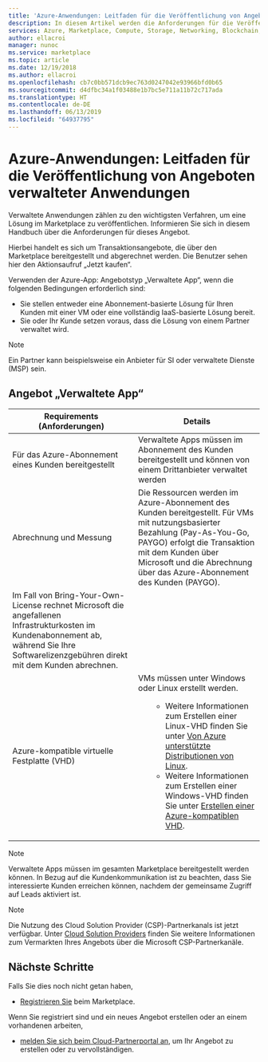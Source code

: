 ```yaml
---
title: 'Azure-Anwendungen: Leitfaden für die Veröffentlichung von Angeboten verwalteter Anwendungen'
description: In diesem Artikel werden die Anforderungen für die Veröffentlichung verwalteter Anwendungen im Marketplace beschrieben.
services: Azure, Marketplace, Compute, Storage, Networking, Blockchain, Security
author: ellacroi
manager: nunoc
ms.service: marketplace
ms.topic: article
ms.date: 12/19/2018
ms.author: ellacroi
ms.openlocfilehash: cb7c0bb571dcb9ec763d0247042e93966bfd0b65
ms.sourcegitcommit: d4dfbc34a1f03488e1b7bc5e711a11b72c717ada
ms.translationtype: HT
ms.contentlocale: de-DE
ms.lasthandoff: 06/13/2019
ms.locfileid: "64937795"
---
```

# <a name="azure-applications-managed-application-offer-publishing-guide"></a>Azure-Anwendungen: Leitfaden für die Veröffentlichung von Angeboten verwalteter Anwendungen

Verwaltete Anwendungen zählen zu den wichtigsten Verfahren, um eine Lösung im Marketplace zu veröffentlichen. Informieren Sie sich in diesem Handbuch über die Anforderungen für dieses Angebot. 

Hierbei handelt es sich um Transaktionsangebote, die über den Marketplace bereitgestellt und abgerechnet werden. Die Benutzer sehen hier den Aktionsaufruf „Jetzt kaufen“.

Verwenden der Azure-App: Angebotstyp „Verwaltete App“, wenn die folgenden Bedingungen erforderlich sind:
- Sie stellen entweder eine Abonnement-basierte Lösung für Ihren Kunden mit einer VM oder eine vollständig IaaS-basierte Lösung bereit.
- Sie oder Ihr Kunde setzen voraus, dass die Lösung von einem Partner verwaltet wird.

>[!NOTE]
>Ein Partner kann beispielsweise ein Anbieter für SI oder verwaltete Dienste (MSP) sein.  

## <a name="managed-application-offer"></a>Angebot „Verwaltete App“

|Requirements (Anforderungen) |Details  |
|---------|---------|
|Für das Azure-Abonnement eines Kunden bereitgestellt | Verwaltete Apps müssen im Abonnement des Kunden bereitgestellt und können von einem Drittanbieter verwaltet werden | 
|Abrechnung und Messung    |  Die Ressourcen werden im Azure-Abonnement des Kunden bereitgestellt. Für VMs mit nutzungsbasierter Bezahlung (Pay-As-You-Go, PAYGO) erfolgt die Transaktion mit dem Kunden über Microsoft und die Abrechnung über das Azure-Abonnement des Kunden (PAYGO). 
Im Fall von Bring-Your-Own-License rechnet Microsoft die angefallenen Infrastrukturkosten im Kundenabonnement ab, während Sie Ihre Softwarelizenzgebühren direkt mit dem Kunden abrechnen.        |
|Azure-kompatible virtuelle Festplatte (VHD)    |   VMs müssen unter Windows oder Linux erstellt werden.<ul> <ul> <li>Weitere Informationen zum Erstellen einer Linux-VHD finden Sie unter [Von Azure unterstützte Distributionen von Linux](https://docs.microsoft.com/azure/virtual-machines/linux/endorsed-distros).</li> <li>Weitere Informationen zum Erstellen einer Windows-VHD finden Sie unter [Erstellen einer Azure-kompatiblen VHD](./cloud-partner-portal/virtual-machine/cpp-create-vhd.md).</li> </ul> |

>[!NOTE]
> Verwaltete Apps müssen im gesamten Marketplace bereitgestellt werden können. In Bezug auf die Kundenkommunikation ist zu beachten, dass Sie interessierte Kunden erreichen können, nachdem der gemeinsame Zugriff auf Leads aktiviert ist.  

>[!Note]
>Die Nutzung des Cloud Solution Provider (CSP)-Partnerkanals ist jetzt verfügbar.  Unter [Cloud Solution Providers](./cloud-solution-providers.md) finden Sie weitere Informationen zum Vermarkten Ihres Angebots über die Microsoft CSP-Partnerkanäle.

## <a name="next-steps"></a>Nächste Schritte
Falls Sie dies noch nicht getan haben, 

- [Registrieren Sie](https://azuremarketplace.microsoft.com/sell) beim Marketplace.

Wenn Sie registriert sind und ein neues Angebot erstellen oder an einem vorhandenen arbeiten,

- [melden Sie sich beim Cloud-Partnerportal an](https://cloudpartner.azure.com), um Ihr Angebot zu erstellen oder zu vervollständigen.

